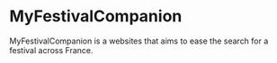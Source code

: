 # MyFestivalCompanion

MyFestivalCompanion is a websites that aims to ease the search for a festival across France.